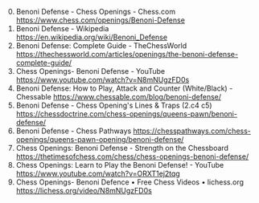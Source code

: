 0. Benoni Defense - Chess Openings - Chess.com
https://www.chess.com/openings/Benoni-Defense
1. Benoni Defense - Wikipedia
https://en.wikipedia.org/wiki/Benoni_Defense
2. Benoni Defense: Complete Guide - TheChessWorld
https://thechessworld.com/articles/openings/the-benoni-defense-complete-guide/
3. Chess Openings- Benoni Defense - YouTube
https://www.youtube.com/watch?v=N8mNUgzFD0s
4. Benoni Defense: How to Play, Attack and Counter (White/Black) - Chessable
https://www.chessable.com/blog/benoni-defense/
5. Benoni Defense - Chess Opening's Lines & Traps (2.c4 c5)
https://chessdoctrine.com/chess-openings/queens-pawn/benoni-defense/
6. Benoni Defense - Chess Pathways
https://chesspathways.com/chess-openings/queens-pawn-opening/benoni-defense/
7. Chess Openings: Benoni Defense - Strength on the Chessboard
https://thetimesofchess.com/chess/chess-openings-benoni-defense/
8. Chess Openings: Learn to Play the Benoni Defense! - YouTube
https://www.youtube.com/watch?v=ORXT1ej2tqg
9. Chess Openings- Benoni Defence • Free Chess Videos • lichess.org
https://lichess.org/video/N8mNUgzFD0s
